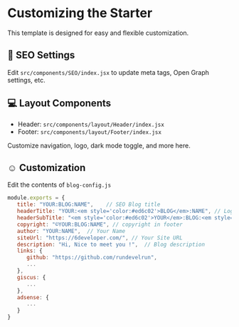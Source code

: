 # Customizing the Starter

This template is designed for easy and flexible customization.

## 🧠 SEO Settings

Edit `src/components/SEO/index.jsx` to update meta tags, Open Graph settings, etc.

## 💻 Layout Components

- Header: `src/components/layout/Header/index.jsx`
- Footer: `src/components/layout/Footer/index.jsx`

Customize navigation, logo, dark mode toggle, and more here.

## ☺️ Customization
Edit the contents of `blog-config.js`

```javascript
module.exports = {
   title: "YOUR:BLOG:NAME",    // SEO Blog title
   headerTitle: "YOUR:<em style='color:#ed6c02'>BLOG</em>:NAME", // Logo 1
   headerSubTitle: "<em style='color:#ed6c02'>YOUR</em>:BLOG:<em style='color:#ed6c02'>NAME</em>", // Logo 2
   copyright: "©YOUR:BLOG:NAME", // copyright in footer
   author: "YOUR:NAME",  // Your Name
   siteUrl: "https://6developer.com/", // Your Site URL
   description: "Hi, Nice to meet you !",  // Blog description
   links: {
      github: "https://github.com/rundevelrun",
      ...
   },
   giscus: {
      ...
   },
   adsense: {
      ...
   }
}
```
